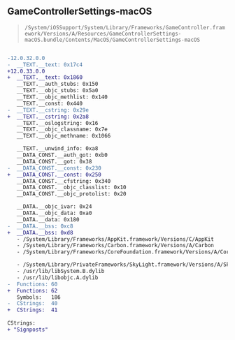 ## GameControllerSettings-macOS

> `/System/iOSSupport/System/Library/Frameworks/GameController.framework/Versions/A/Resources/GameControllerSettings-macOS.bundle/Contents/MacOS/GameControllerSettings-macOS`

```diff

-12.0.32.0.0
-  __TEXT.__text: 0x17c4
+12.0.33.0.0
+  __TEXT.__text: 0x1860
   __TEXT.__auth_stubs: 0x150
   __TEXT.__objc_stubs: 0x5a0
   __TEXT.__objc_methlist: 0x140
   __TEXT.__const: 0x440
-  __TEXT.__cstring: 0x29e
+  __TEXT.__cstring: 0x2a8
   __TEXT.__oslogstring: 0x16
   __TEXT.__objc_classname: 0x7e
   __TEXT.__objc_methname: 0x1066

   __TEXT.__unwind_info: 0xa8
   __DATA_CONST.__auth_got: 0xb0
   __DATA_CONST.__got: 0x38
-  __DATA_CONST.__const: 0x230
+  __DATA_CONST.__const: 0x250
   __DATA_CONST.__cfstring: 0x340
   __DATA_CONST.__objc_classlist: 0x10
   __DATA_CONST.__objc_protolist: 0x20

   __DATA.__objc_ivar: 0x24
   __DATA.__objc_data: 0xa0
   __DATA.__data: 0x180
-  __DATA.__bss: 0xc8
+  __DATA.__bss: 0xd8
   - /System/Library/Frameworks/AppKit.framework/Versions/C/AppKit
   - /System/Library/Frameworks/Carbon.framework/Versions/A/Carbon
   - /System/Library/Frameworks/CoreFoundation.framework/Versions/A/CoreFoundation

   - /System/Library/PrivateFrameworks/SkyLight.framework/Versions/A/SkyLight
   - /usr/lib/libSystem.B.dylib
   - /usr/lib/libobjc.A.dylib
-  Functions: 60
+  Functions: 62
   Symbols:   186
-  CStrings:  40
+  CStrings:  41
 
CStrings:
+ "Signposts"

```
